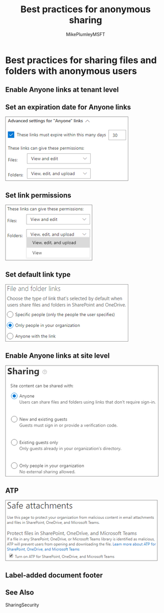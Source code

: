 ﻿---
title: "Best practices for anonymous sharing"
ms.author: mikeplum
author: MikePlumleyMSFT
manager: pamgreen
audience: ITPro
ms.topic: article
ms.service: o365-solutions
localization_priority: Priority
description: "Learn best practices for sharing files and folders with anonymous users."
---

# Best practices for sharing files and folders with anonymous users

## Enable Anyone links at tenant level

## Set an expiration date for Anyone links

![Screenshot of SharePoint organization-level Anyone link expiration settings](media/sharepoint-organization-anyone-link-expiration.png)



## Set link permissions

![Screenshot of SharePoint organization-level Anyone link permissions settings](media/sharepoint-organization-anyone-link-permissions.png)






## Set default link type

![Screenshot of SharePoint organization-level file and folder sharing link default setting](media/sharepoint-organization-default-sharing-link-company.png)



## Enable Anyone links at site level


![Screenshot of SharePoint site external sharing settings with Anyone links selected](media/sharepoint-site-external-sharing-settings-anyone.png)






## ATP

![Screenshot of the safe attachments setting in the Security and Compliance center](media/safe-attachments-setting.png)




## Label-added document footer





## See Also

SharingSecurity